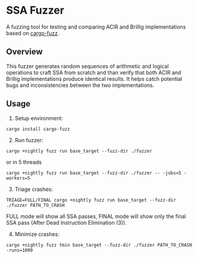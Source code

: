 # SSA Fuzzer

A fuzzing tool for testing and comparing ACIR and Brillig implementations based on [cargo-fuzz](https://github.com/rust-fuzz/cargo-fuzz).

## Overview

This fuzzer generates random sequences of arithmetic and logical operations to craft SSA from scratch and than verify that both ACIR and Brillig implementations produce identical results. It helps catch potential bugs and inconsistencies between the two implementations.


## Usage

1. Setup environment:
```
cargo install cargo-fuzz
```

2. Run fuzzer:
```
cargo +nightly fuzz run base_target --fuzz-dir ./fuzzer
```

or in 5 threads
```
cargo +nightly fuzz run base_target --fuzz-dir ./fuzzer -- -jobs=5 -workers=5
```

3. Triage crashes:
```
TRIAGE=FULL/FINAL cargo +nightly fuzz run base_target --fuzz-dir ./fuzzer PATH_TO_CRASH
```
FULL mode will show all SSA passes, FINAL mode will show only the final SSA pass (After Dead Instruction Elimination (3)).

4. Minimize crashes:
```
cargo +nightly fuzz tmin base_target --fuzz-dir ./fuzzer PATH_TO_CRASH -runs=1000
```
